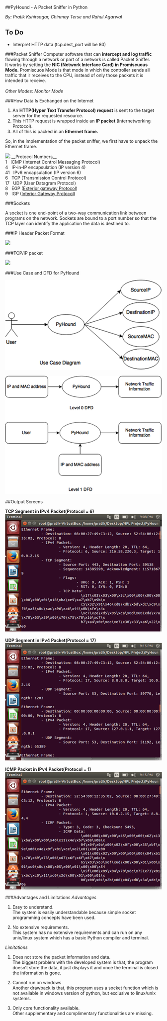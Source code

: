 ##PyHound - A Packet Sniffer in Python

_By:_
_Pratik Kshirsagar, Chinmay Terse_ _and_ _Rahul Agarwal_

## To Do

- Interpret HTTP data (tcp.dest_port will be 80)

###Packet Sniffer
Computer software that can __intercept and log traffic__ flowing through a network or part of a network is called 
Packet Sniffer.
<br />
It works by setting the __NIC (Network Interface Card) in Promiscuous Mode.__
Promiscuos Mode is that mode in which the controller sends all traffic that ir receives to the CPU, instead of only those packets it is intended to receive.
<br /><br />
_Other Modes: Monitor Mode_

###How Data Is Exchanged on the Internet

1.	An __HTTP(Hyper Text Transfer Protocol) request__ is sent to the target server for the requested resource.
2.	This HTTP request is wrapped inside an __IP packet__ (Internetworking Protocol).
3.	All of this is packed in an __Ethernet frame.__

So, in the implementation of the packet sniffer, we first have to unpack the Ethernet frame.

<img src="Other/ethernet_frame.png">
__Protocol Numbers__<br/>
1 		&nbsp;&nbsp;ICMP (Internet Control Messaging Protocol)<br/>
4		&nbsp;&nbsp;IP-in-IP encapsulation (IP version 4)<br/>
41		&nbsp;&nbsp;IPv6 encapsulation (IP version 6)<br/>
6		&nbsp;&nbsp;TCP (Transmission Control Protocol)<br/>
17		&nbsp;&nbsp;UDP (User Datagram Protocol)<br/>
8 		&nbsp;&nbsp;EGP (<a href="https://en.wikipedia.org/wiki/Exterior_Gateway_Protocol">Exterior gateway Protocol</a>)<br/>
9		&nbsp;&nbsp;IGP (<a href="https://en.wikipedia.org/wiki/Interior_gateway_protocol">Interior Gateway Protocol</a>)<br/>


###Sockets

A socket is one end-point of a two-way communication link between programs on the network. Sockets are bound to a port number so that the TCP layer can identify the application the data is destined to. 

###IP Header Packet Format

<img src="Other/ip_header_diagram.png">

###TCP/IP packet

<img src="Other/tcp_ip_packet_diagram.jpg">

###Use Case and DFD for PyHound

<img src="Other/pyhound_usecase.png"><br><br>
<img src="Other/pyhound_dfd.png">

##Output Screens

__TCP Segment in IPv4 Packet(Protocol = 6)__<br>
<img src="Other/pyhound_op1.png"><br><br>
__UDP Segment in IPv4 Packet(Protocol = 17)__<br>
<img src="Other/pyhound_op2.png"><br><br>
__ICMP Packet in IPv4 Packet(Protocol = 1)__<br>
<img src="Other/pyhound_op3.png"><br>

###Advantages and Limitations
_Advantages_

1.	Easy to understand.<br />
	The system is easily understandable because simple socket programming concepts have been used.

2.	No extensive requirements.<br />
	This system has no extensive requirements and can run on any unix/linux system which has a basic Python compiler and terminal.

_Limitations_

1.	Does not store the packet information and data.<br />
		The biggest problem with the developed system is that, the program doesn’t store the data, it just displays it and once the terminal is closed the information is gone.

2.	Cannot run on windows.<br />
		Another drawback is that, this program uses a socket function which is not available in windows version of python, but exclusive to linux/unix systems.

3.	Only core functionality available.<br />
		Other supplementary and complimentary functionalities are missing.



















